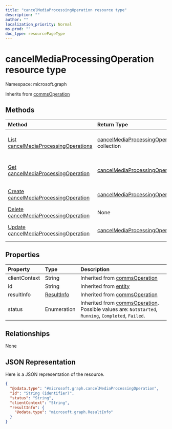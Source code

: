 ```yaml
---
title: "cancelMediaProcessingOperation resource type"
description: ""
author: ""
localization_priority: Normal
ms.prod: ""
doc_type: resourcePageType
---
```


# cancelMediaProcessingOperation resource type


Namespace: microsoft.graph




Inherits from [commsOperation](../resources/commsoperation.md)

## Methods
|Method|Return Type|Description|
|:---|:---|:---|
|[List cancelMediaProcessingOperations](../api/cancelmediaprocessingoperation-list.md)|[cancelMediaProcessingOperation](../resources/cancelmediaprocessingoperation.md) collection|List properties and relationships of the [cancelMediaProcessingOperation](../resources/cancelmediaprocessingoperation.md) objects.|
|[Get cancelMediaProcessingOperation](../api/cancelmediaprocessingoperation-get.md)|[cancelMediaProcessingOperation](../resources/cancelmediaprocessingoperation.md)|Read properties and relationships of the [cancelMediaProcessingOperation](../resources/cancelmediaprocessingoperation.md) object.|
|[Create cancelMediaProcessingOperation](../api/cancelmediaprocessingoperation-create.md)|[cancelMediaProcessingOperation](../resources/cancelmediaprocessingoperation.md)|Create a new [cancelMediaProcessingOperation](../resources/cancelmediaprocessingoperation.md) object.|
|[Delete cancelMediaProcessingOperation](../api/cancelmediaprocessingoperation-delete.md)|None|Deletes a [cancelMediaProcessingOperation](../resources/cancelmediaprocessingoperation.md).|
|[Update cancelMediaProcessingOperation](../api/cancelmediaprocessingoperation-update.md)|[cancelMediaProcessingOperation](../resources/cancelmediaprocessingoperation.md)|Update the properties of a [cancelMediaProcessingOperation](../resources/cancelmediaprocessingoperation.md) object.|

## Properties
|Property|Type|Description|
|:---|:---|:---|
|clientContext|String| Inherited from [commsOperation](../resources/commsoperation.md)|
|id|String| Inherited from [entity](../resources/entity.md)|
|resultInfo|[ResultInfo](../resources/resultinfo.md)| Inherited from [commsOperation](../resources/commsoperation.md)|
|status|Enumeration| Inherited from [commsOperation](../resources/commsoperation.md). Possible values are: `NotStarted`, `Running`, `Completed`, `Failed`.|

## Relationships
None

## JSON Representation
Here is a JSON representation of the resource.
<!-- {
  "blockType": "resource",
  "keyProperty": "id",
  "@odata.type": "microsoft.graph.cancelMediaProcessingOperation",
  "baseType": "microsoft.graph.commsOperation",
  "openType": true
}
-->
``` json
{
  "@odata.type": "#microsoft.graph.cancelMediaProcessingOperation",
  "id": "String (identifier)",
  "status": "String",
  "clientContext": "String",
  "resultInfo": {
    "@odata.type": "microsoft.graph.ResultInfo"
  }
}
```

